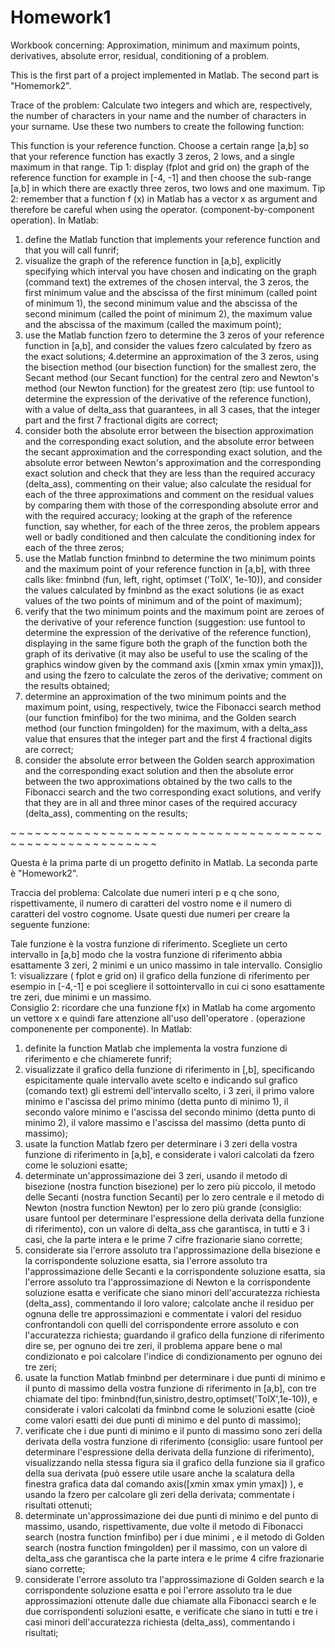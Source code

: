 # Homework1
Workbook concerning: Approximation, minimum and maximum points, derivatives, absolute error, residual, conditioning of a problem.

This is the first part of a project implemented in Matlab. The second part is "Homemork2".

Trace of the problem:
Calculate two integers and which are, respectively, the number of characters in your name and the number of characters in your surname. Use these two numbers to create the following function:

This function is your reference function. Choose a certain range [a,b] so that your reference function has exactly 3 zeros, 2 lows, and a single maximum in that range.
Tip 1: display (fplot and grid on) the graph of the reference function for example in [-4, -1] and then choose the sub-range [a,b] in which there are exactly three zeros, two lows and one maximum.
Tip 2: remember that a function f (x) in Matlab has a vector x as argument and therefore be careful when using the operator. (component-by-component operation).
In Matlab:
1. define the Matlab function that implements your reference function and that you will call funrif;
2. visualize the graph of the reference function in [a,b], explicitly specifying which interval you have chosen and indicating on the graph (command text) the extremes of the chosen interval, the 3 zeros, the first minimum value and the abscissa of the first minimum (called point of minimum 1), the second minimum value and the abscissa of the second minimum (called the point of minimum 2), the maximum value and the abscissa of the maximum (called the maximum point);
3. use the Matlab function fzero to determine the 3 zeros of your reference function in [a,b], and consider the values fzero calculated by fzero as the exact solutions;
4.determine an approximation of the 3 zeros, using the bisection method (our bisection function) for the smallest zero, the Secant method (our Secant function) for the central zero and Newton's method (our Newton function) for the greatest zero (tip: use funtool to determine the expression of the derivative of the reference function), with a value of delta_ass that guarantees, in all 3 cases, that the integer part and the first 7 fractional digits are correct;
5. consider both the absolute error between the bisection approximation and the corresponding exact solution, and the absolute error between the secant approximation and the corresponding exact solution, and the absolute error between Newton's approximation and the corresponding exact solution and check that they are less than the required accuracy (delta_ass), commenting on their value; also calculate the residual for each of the three approximations and comment on the residual values by comparing them with those of the corresponding absolute error and with the required accuracy; looking at the graph of the reference function, say whether, for each of the three zeros, the problem appears well or badly conditioned and then calculate the conditioning index for each of the three zeros;
6. use the Matlab function fminbnd to determine the two minimum points and the maximum point of your reference function in [a,b], with three calls like: fminbnd (fun, left, right, optimset ('TolX', 1e-10)), and consider the values calculated by fminbnd as the exact solutions (ie as exact values of the two points of minimum and of the point of maximum);
7. verify that the two minimum points and the maximum point are zeroes of the derivative of your reference function (suggestion: use funtool to determine the expression of the derivative of the reference function), displaying in the same figure both the graph of the function both the graph of its derivative (it may also be useful to use the scaling of the graphics window given by the command axis ([xmin xmax ymin ymax])), and using the fzero to calculate the zeros of the derivative; comment on the results obtained;
8. determine an approximation of the two minimum points and the maximum point, using, respectively, twice the Fibonacci search method (our function fminfibo) for the two minima, and the Golden search method (our function fmingolden) for the maximum, with a delta_ass value that ensures that the integer part and the first 4 fractional digits are correct;
9. consider the absolute error between the Golden search approximation and the corresponding exact solution and then the absolute error between the two approximations obtained by the two calls to the Fibonacci search and the two corresponding exact solutions, and verify that they are in all and three minor cases of the required accuracy (delta_ass), commenting on the results;

~ ~ ~ ~ ~ ~ ~ ~ ~ ~ ~ ~ ~ ~ ~ ~ ~ ~ ~ ~ ~ ~ ~ ~ ~ ~ ~ ~ ~ ~ ~ ~ ~ ~ ~ ~ ~ ~ ~ ~ ~ ~ ~ ~ ~ ~ ~ ~ ~ ~ ~ ~ ~ ~ ~ ~ 

Questa è la prima parte di un progetto definito in Matlab. La seconda parte è "Homework2".

Traccia del problema:
Calcolate due numeri interi p e q che sono, rispettivamente, il numero di caratteri del vostro nome e il numero di caratteri del vostro  cognome. Usate questi due numeri per creare la seguente funzione:

Tale funzione è la vostra funzione di riferimento. Scegliete un certo intervallo in [a,b] modo che la vostra funzione di riferimento abbia esattamente 3 zeri, 2 minimi e un unico massimo in tale intervallo.
Consiglio 1: visualizzare ( fplot  e  grid on) il grafico della funzione di riferimento per esempio in [-4,-1] e poi scegliere il sottointervallo  in cui ci sono esattamente tre zeri, due minimi e un massimo.  
Consiglio 2: ricordare che una funzione f(x) in Matlab ha come argomento un vettore x e quindi fare attenzione all'uso dell'operatore . (operazione componenente per componente).
In Matlab:
1. definite la function Matlab che implementa la vostra funzione di riferimento e che chiamerete funrif;
2. visualizzate il grafico della funzione di riferimento in [,b], specificando espicitamente quale intervallo avete scelto e indicando sul grafico (comando text) gli estremi dell'intervallo scelto, i 3 zeri, il primo valore minimo e l'ascissa del primo minimo (detta punto di minimo 1), il secondo valore minimo e l'ascissa del secondo minimo (detta punto di minimo 2), il valore massimo e l'ascissa del massimo (detta punto di massimo);
3. usate la function Matlab fzero per determinare i 3 zeri della vostra funzione di riferimento in [a,b], e considerate i valori calcolati da fzero come le soluzioni esatte; 
4. determinate un'approssimazione dei 3 zeri, usando il metodo di bisezione (nostra function bisezione) per lo zero più piccolo, il metodo delle Secanti (nostra function Secanti) per lo zero centrale e il metodo di Newton (nostra function Newton) per lo zero più grande (consiglio: usare funtool per determinare l'espressione della derivata della funzione di riferimento), con un valore di delta_ass che garantisca, in tutti e 3 i casi, che la parte intera e le prime 7 cifre frazionarie siano corrette;
5. considerate sia l'errore assoluto tra l'approssimazione della bisezione e la corrispondente soluzione esatta, sia l'errore assoluto tra l'approssimazione delle Secanti e la corrispondente soluzione esatta, sia l'errore assoluto tra l'approssimazione di Newton e la corrispondente soluzione esatta e verificate che siano minori dell'accuratezza richiesta (delta_ass), commentando il loro valore; calcolate anche il residuo per ognuna delle tre approssimazioni e commentate i valori del residuo confrontandoli con quelli del corrispondente errore assoluto  e con l'accuratezza richiesta; guardando il grafico della funzione di riferimento dire se, per ognuno dei tre zeri, il problema appare bene o mal condizionato e poi calcolare l'indice di condizionamento per ognuno dei tre zeri;
6. usate la function Matlab fminbnd per determinare i due punti di minimo e il punto di massimo della vostra funzione di riferimento in [a,b], con tre chiamate del tipo: fminbnd(fun,sinistro,destro,optimset('TolX',1e-10)), e considerate i valori calcolati da fminbnd come le soluzioni esatte (cioè come valori esatti dei due punti di minimo e del punto di massimo);
7. verificate che i due punti di minimo e il punto di massimo sono zeri della derivata della vostra funzione di riferimento (consiglio: usare funtool per determinare l'espressione della derivata della funzione di riferimento), visualizzando nella stessa figura sia il grafico della funzione sia il grafico della sua derivata (può essere utile usare anche la scalatura della finestra grafica data dal comando axis([xmin xmax ymin ymax]) ), e usando la fzero per calcolare gli zeri della derivata; commentate i risultati ottenuti;
8. determinate un'approssimazione dei due punti di minimo e del punto di massimo, usando, rispettivamente, due volte il metodo di Fibonacci search (nostra function fminfibo) per i due minimi , e il metodo di Golden search (nostra function fmingolden) per il massimo, con un valore di delta_ass che garantisca che la parte intera e le prime 4 cifre frazionarie siano corrette; 
9. considerate l'errore assoluto tra l'approssimazione di Golden search e la corrispondente soluzione esatta e poi l'errore assoluto tra le due approssimazioni ottenute dalle due chiamate alla Fibonacci search e le due corrispondenti soluzioni esatte, e verificate che siano in tutti e tre i casi minori dell'accuratezza richiesta (delta_ass), commentando i risultati;
